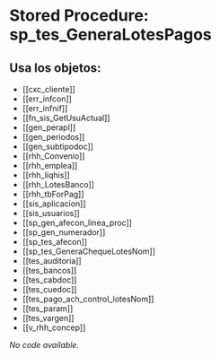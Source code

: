 # Stored Procedure: sp_tes_GeneraLotesPagos

## Usa los objetos:
- [[cxc_cliente]]
- [[err_infcon]]
- [[err_infnif]]
- [[fn_sis_GetUsuActual]]
- [[gen_perapl]]
- [[gen_periodos]]
- [[gen_subtipodoc]]
- [[rhh_Convenio]]
- [[rhh_emplea]]
- [[rhh_liqhis]]
- [[rhh_LotesBanco]]
- [[rhh_tbForPag]]
- [[sis_aplicacion]]
- [[sis_usuarios]]
- [[sp_gen_afecon_linea_proc]]
- [[sp_gen_numerador]]
- [[sp_tes_afecon]]
- [[sp_tes_GeneraChequeLotesNom]]
- [[tes_auditoria]]
- [[tes_bancos]]
- [[tes_cabdoc]]
- [[tes_cuedoc]]
- [[tes_pago_ach_control_lotesNom]]
- [[tes_param]]
- [[tes_vargen]]
- [[v_rhh_concep]]

*No code available.*
